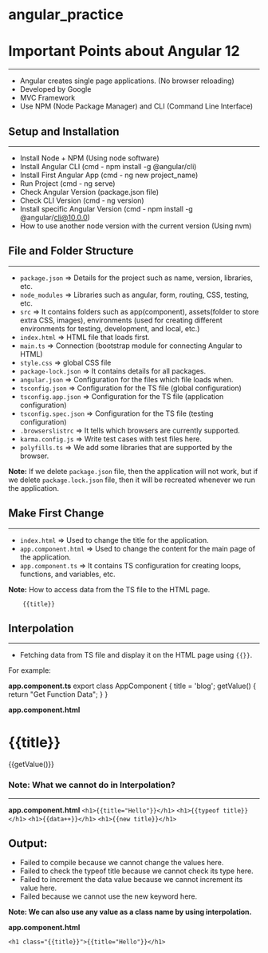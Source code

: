 # angular_practice

# Important Points about Angular 12
---------------------------------

- Angular creates single page applications. (No browser reloading)
- Developed by Google
- MVC Framework
- Use NPM (Node Package Manager) and CLI (Command Line Interface)

## Setup and Installation
----------------------

- Install Node + NPM (Using node software)
- Install Angular CLI (cmd - npm install -g @angular/cli)
- Install First Angular App (cmd - ng new project_name)
- Run Project (cmd - ng serve)
- Check Angular Version (package.json file)
- Check CLI Version (cmd - ng version)
- Install specific Angular Version (cmd - npm install -g @angular/cli@10.0.0)
- How to use another node version with the current version (Using nvm)

## File and Folder Structure
-------------------------

- `package.json` => Details for the project such as name, version, libraries, etc.
- `node_modules` => Libraries such as angular, form, routing, CSS, testing, etc.
- `src` => It contains folders such as app(component), assets(folder to store extra CSS, images), 
		 environments (used for creating different environments for testing, development, and local, etc.)
- `index.html` => HTML file that loads first.
- `main.ts` => Connection (bootstrap module for connecting Angular to HTML)
- `style.css` => global CSS file
- `package-lock.json` => It contains details for all packages.
- `angular.json` => Configuration for the files which file loads when.
- `tsconfig.json` => Configuration for the TS file (global configuration)
- `tsconfig.app.json` => Configuration for the TS file (application configuration)
- `tsconfig.spec.json` => Configuration for the TS file (testing configuration)
- `.browserslistrc` => It tells which browsers are currently supported.
- `karma.config.js` => Write test cases with test files here.
- `polyfills.ts` => We add some libraries that are supported by the browser.

**Note:** If we delete `package.json` file, then the application will not work, but if we delete `package.lock.json` file,
	   then it will be recreated whenever we run the application.
	   
## Make First Change
-----------------

- `index.html` => Used to change the title for the application.
- `app.component.html` => Used to change the content for the main page of the application.
- `app.component.ts` => It contains TS configuration for creating loops, functions, and variables, etc.

**Note:** How to access data from the TS file to the HTML page. 

		{{title}}
		
## Interpolation
-------------

- Fetching data from TS file and display it on the HTML page using `{{}}`.

For example:

**app.component.ts**
export class AppComponent {
  title = 'blog';
  getValue() {
    return "Get Function Data";
  }
}

**app.component.html**
<h1>{{title}}</h1>
<p>{{getValue()}}</p>

### Note: What we cannot do in Interpolation?
-----------------------------------------

**app.component.html**
```<h1>{{title="Hello"}}</h1>```
```<h1>{{typeof title}}</h1>```
```<h1>{{data++}}</h1>```
```<h1>{{new title}}</h1>```

## Output:

- Failed to compile because we cannot change the values here.
- Failed to check the typeof title because we cannot check its type here.
- Failed to increment the data value because we cannot increment its value here.
- Failed because we cannot use the new keyword here.

**Note: We can also use any value as a class name by using interpolation.**

**app.component.html**

```<h1 class="{{title}}">{{title="Hello"}}</h1>```
